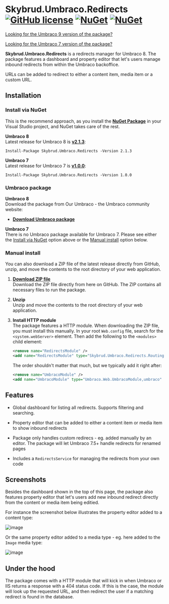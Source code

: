 # Skybrud.Umbraco.Redirects [![GitHub license](https://img.shields.io/badge/license-MIT-blue.svg)](LICENSE.md) [![NuGet](https://img.shields.io/nuget/v/Skybrud.Umbraco.Redirects.svg)](https://www.nuget.org/packages/Skybrud.Umbraco.Redirects) [![NuGet](https://img.shields.io/nuget/dt/Skybrud.Umbraco.Redirects.svg)](https://www.nuget.org/packages/Skybrud.Umbraco.Redirects)



[Looking for the Umbraco 9 version of the package?](https://github.com/skybrud/Skybrud.Umbraco.Redirects/tree/v3/main)

[Looking for the Umbraco 7 version of the package?](https://github.com/skybrud/Skybrud.Umbraco.Redirects/tree/v1/main)

**Skybrud.Umbraco.Redirects** is a redirects manager for Umbraco 8. The package features a dashboard and property editor that let's users manage inbound redirects from within the Umbraco backoffice.

URLs can be added to redirect to either a content item, media item or a custom URL.

## Installation

### Install via NuGet
This is the recommend approach, as you install the [**NuGet Package**][NuGetPackage] in your Visual Studio project, and NuGet takes care of the rest.

**Umbraco 8**  
Latest release for Umbraco 8 is [**v2.1.3**](https://github.com/skybrud/Skybrud.Umbraco.Redirects/releases/tag/v2.1.3):

```
Install-Package Skybrud.Umbraco.Redirects -Version 2.1.3
```

**Umbraco 7**  
Latest release for Umbraco 7 is [**v1.0.0**](https://github.com/skybrud/Skybrud.Umbraco.Redirects/releases/tag/v1.0.0):

```
Install-Package Skybrud.Umbraco.Redirects -Version 1.0.0
```

### Umbraco package

**Umbraco 8**  
Download the package from Our Umbraco - the Umbraco community website:

- <a href="https://our.umbraco.com/packages/website-utilities/skybrud-redirects/" target="_blank"><strong>Download Umbraco package</strong></a>

**Umbraco 7**  
There is no Umbraco package available for Umbraco 7. Please see either the [Install via NuGet](#install-via-nuget) option above or the [Manual install](#manual-install) option below.

### Manual install
You can also download a ZIP file of the latest release directly from GitHub, unzip, and move the contents to the root directory of your web application.

1. [**Download ZIP file**][GitHubRelease]  
  Download the ZIP file directly from here on GitHub. The ZIP contains all necessary files to run the package.

2. **Unzip**  
  Unzip and move the contents to the root directory of your web application.

3. **Install HTTP module**  
  The package features a HTTP module. When downloading the ZIP file, you must install this manually. In your root `Web.config` file, search for the `<system.webServer>` element. Then add the following to the `<modules>` child element:
  
     ```xml
    <remove name="RedirectsModule" />
    <add name="RedirectsModule" type="Skybrud.Umbraco.Redirects.Routing.RedirectsModule, Skybrud.Umbraco.Redirects" />
    ```

    The order shouldn't matter that much, but we typically add it right after:

    ```xml
    <remove name="UmbracoModule" />
    <add name="UmbracoModule" type="Umbraco.Web.UmbracoModule,umbraco" />
    ```



## Features

- Global dashboard for listing all redirects. Supports filtering and searching.

- Property editor that can be added to either a content item or media item to show inbound redirects

- Package only handles custom redirecs - eg. added manually by an editor. The package will let Umbraco 7.5+ handle redirects for renamed pages

- Includes a `RedirectsService` for managing the redirects from your own code

[NuGetPackage]: https://www.nuget.org/packages/Skybrud.Umbraco.Redirects
[GitHubRelease]: https://github.com/skybrud/Skybrud.Umbraco.Redirects/releases



## Screenshots

Besides the dashboard shown in the top of this page, the package also features property editor that let's users add new inbound redirect directly from the content or media item being editied.

For instance the screenshot below illustrates the property editor added to a content type:

![image](https://cloud.githubusercontent.com/assets/3634580/22441953/c3c374fa-e739-11e6-8453-78402e3103fd.png)

Or the same property editor added to a media type - eg. here added to the `Image` media type:

<!--![image](https://cloud.githubusercontent.com/assets/3634580/22441813/3b8045a0-e739-11e6-9182-8011cc9785fb.png)-->
![image](https://cloud.githubusercontent.com/assets/3634580/22441900/8810a022-e739-11e6-858b-4c62d86796ad.png)

## Under the hood

The package comes with a HTTP module that will kick in when Umbraco or IIS returns a response with a 404 status code. If this is the case, the module will look up the requested URL, and then redirect the user if a matching redirect is found in the database.

